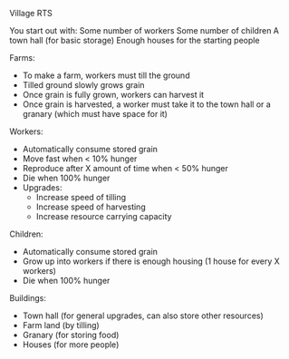 Village RTS

You start out with:
Some number of workers
Some number of children
A town hall (for basic storage)
Enough houses for the starting people

Farms:
- To make a farm, workers must till the ground
- Tilled ground slowly grows grain
- Once grain is fully grown, workers can harvest it
- Once grain is harvested, a worker must take it to the town hall or a granary (which must have space for it)

Workers:
- Automatically consume stored grain
- Move fast when < 10% hunger
- Reproduce after X amount of time when < 50% hunger
- Die when 100% hunger
- Upgrades:
  - Increase speed of tilling
  - Increase speed of harvesting
  - Increase resource carrying capacity

Children:
- Automatically consume stored grain
- Grow up into workers if there is enough housing (1 house for every X workers)
- Die when 100% hunger

Buildings:
- Town hall (for general upgrades, can also store other resources)
- Farm land (by tilling)
- Granary (for storing food)
- Houses (for more people)